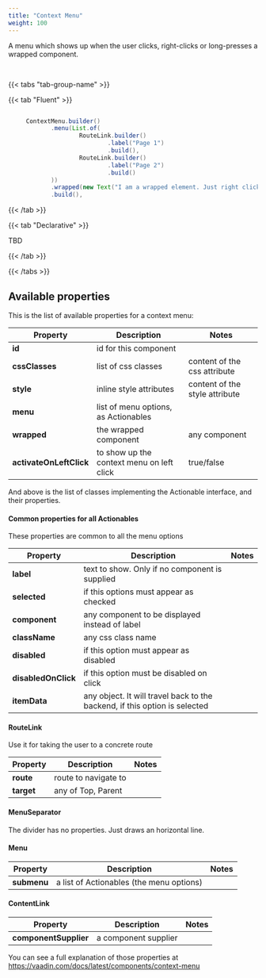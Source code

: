 ```yaml
---
title: "Context Menu"
weight: 100
---
```


A menu which shows up when the user clicks, right-clicks or long-presses a wrapped component.

<div style="display: flex; align-items: center; justify-content: center; width: 100%; margin-bottom: 30px;">
  <mateu-component id="componente" style="width: unset;"></mateu-component>
</div>

<script>

  const component = {
                        "type": "ClientSide",
                        "metadata": {
                            "type": "ContextMenu",
                            "menu": [
                                {
                                    "label": "Page 1",
                                    "destination": {
                                        "route": "page1"
                                    },
                                    "visible": true,
                                    "selected": false,
                                    "separator": false
                                },
                                {
                                    "label": "Page 2",
                                    "destination": {
                                        "route": "page2"
                                    },
                                    "visible": true,
                                    "selected": false,
                                    "separator": false
                                }
                            ],
                            "wrapped": {
                                "type": "ClientSide",
                                "metadata": {
                                    "type": "Text",
                                    "container": "div",
                                    "text": "I am a wrapped element. Just right click me :)"
                                },
                                "id": "fieldId"
                            }
                        },
                        "id": "fieldId"
                    };

    document.getElementById('componente').component = component;

</script>

{{< tabs "tab-group-name" >}}

{{< tab "Fluent" >}}

```java

     ContextMenu.builder()
            .menu(List.of(
                    RouteLink.builder()
                            .label("Page 1")
                            .build(),
                    RouteLink.builder()
                            .label("Page 2")
                            .build()
            ))
            .wrapped(new Text("I am a wrapped element. Just right click me :)"))
            .build(),

```

{{< /tab >}}

{{< tab "Declarative" >}}

TBD

{{< /tab >}}

{{< /tabs >}}


## Available properties

This is the list of available properties for a context menu:

| Property                | Description                               | Notes                          |
|-------------------------|-------------------------------------------|--------------------------------|
| **id**                  | id for this component                     |                                |
| **cssClasses**          | list of css classes                       | content of the css attribute   |
| **style**               | inline style attributes                   | content of the style attribute |
| **menu**                | list of menu options, as Actionables      |                                |
| **wrapped**             | the wrapped component                     | any component                  |
| **activateOnLeftClick** | to show up the context menu on left click | true/false                     |


And above is the list of classes implementing the Actionable interface, and their properties.

#### Common properties for all Actionables

These properties are common to all the menu options

| Property            | Description                                                                | Notes |
|---------------------|----------------------------------------------------------------------------|-------|
| **label**           | text to show. Only if no component is supplied                             |       |
| **selected**        | if this options must appear as checked                                     |       |
| **component**       | any component to be displayed instead of label                             |       |
| **className**       | any css class name                                                         |       |
| **disabled**        | if this option must appear as disabled                                     |       |
| **disabledOnClick** | if this option must be disabled on click                                   |       |
| **itemData**        | any object. It will travel back to the backend, if this option is selected |       |


#### RouteLink

Use it for taking the user to a concrete route

| Property   | Description          | Notes |
|------------|----------------------|-------|
| **route**  | route to navigate to |       |
| **target** | any of Top, Parent   |       |

#### MenuSeparator

The divider has no properties. Just draws an horizontal line.

#### Menu

| Property    | Description                              | Notes |
|-------------|------------------------------------------|-------|
| **submenu** | a list of Actionables (the menu options) |       |


#### ContentLink

| Property               | Description          | Notes |
|------------------------|----------------------|-------|
| **componentSupplier**  | a component supplier |       |


You can see a full explanation of those properties at https://vaadin.com/docs/latest/components/context-menu


